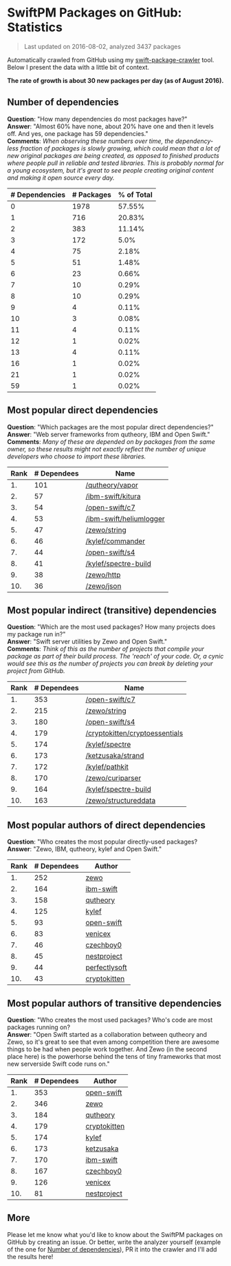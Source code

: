
# SwiftPM Packages on GitHub: Statistics

> Last updated on 2016-08-02, analyzed 3437 packages

Automatically crawled from GitHub using my [swift-package-crawler](https://github.com/czechboy0/swift-package-crawler) tool. Below I present the data with a little bit of context.

**The rate of growth is about 30 new packages per day (as of August 2016).**

## Number of dependencies
**Question**: "How many dependencies do most packages have?"  
**Answer**: "Almost 60% have none, about 20% have one and then it levels off. And yes, one package has 59 dependencies."  
**Comments**: *When observing these numbers over time, the dependency-less fraction of packages is slowly growing, which could mean that a lot of new original packages are being created, as opposed to finished products where people pull in reliable and tested libraries. This is probably normal for a young ecosystem, but it's great to see people creating original content and making it open source every day.*

| # Dependencies | # Packages | % of Total |
| --- | --- | --- |
|   0 | 1978 | 57.55% |
|   1 | 716 | 20.83% |
|   2 | 383 | 11.14% |
|   3 | 172 |   5.0% |
|   4 |  75 |  2.18% |
|   5 |  51 |  1.48% |
|   6 |  23 |  0.66% |
|   7 |  10 |  0.29% |
|   8 |  10 |  0.29% |
|   9 |   4 |  0.11% |
|  10 |   3 |  0.08% |
|  11 |   4 |  0.11% |
|  12 |   1 |  0.02% |
|  13 |   4 |  0.11% |
|  16 |   1 |  0.02% |
|  21 |   1 |  0.02% |
|  59 |   1 |  0.02% |


## Most popular direct dependencies
**Question**: "Which packages are the most popular direct dependencies?"  
**Answer**: "Web server frameworks from qutheory, IBM and Open Swift."    
**Comments**: *Many of these are depended on by packages from the same owner, so these results might not exactly reflect the number of unique developers who choose to import these libraries.*  

| Rank | # Dependees | Name |
| --- | --- | --- |
|   1. | 101 | [/qutheory/vapor](https://github.com/qutheory/vapor) |
|   2. |  57 | [/ibm-swift/kitura](https://github.com/ibm-swift/kitura) |
|   3. |  54 | [/open-swift/c7](https://github.com/open-swift/c7) |
|   4. |  53 | [/ibm-swift/heliumlogger](https://github.com/ibm-swift/heliumlogger) |
|   5. |  47 | [/zewo/string](https://github.com/zewo/string) |
|   6. |  46 | [/kylef/commander](https://github.com/kylef/commander) |
|   7. |  44 | [/open-swift/s4](https://github.com/open-swift/s4) |
|   8. |  41 | [/kylef/spectre-build](https://github.com/kylef/spectre-build) |
|   9. |  38 | [/zewo/http](https://github.com/zewo/http) |
|  10. |  36 | [/zewo/json](https://github.com/zewo/json) |


## Most popular indirect (transitive) dependencies
**Question**: "Which are the most used packages? How many projects does my package run in?"  
**Answer**: "Swift server utilities by Zewo and Open Swift."    
**Comments**: *Think of this as the number of projects that compile your package as part of their build process. The 'reach' of your code. Or, a cynic would see this as the number of projects you can break by deleting your project from GitHub.*  

| Rank | # Dependees | Name |
| --- | --- | --- |
|   1. | 353 | [/open-swift/c7](https://github.com/open-swift/c7) |
|   2. | 215 | [/zewo/string](https://github.com/zewo/string) |
|   3. | 180 | [/open-swift/s4](https://github.com/open-swift/s4) |
|   4. | 179 | [/cryptokitten/cryptoessentials](https://github.com/cryptokitten/cryptoessentials) |
|   5. | 174 | [/kylef/spectre](https://github.com/kylef/spectre) |
|   6. | 173 | [/ketzusaka/strand](https://github.com/ketzusaka/strand) |
|   7. | 172 | [/kylef/pathkit](https://github.com/kylef/pathkit) |
|   8. | 170 | [/zewo/curiparser](https://github.com/zewo/curiparser) |
|   9. | 164 | [/kylef/spectre-build](https://github.com/kylef/spectre-build) |
|  10. | 163 | [/zewo/structureddata](https://github.com/zewo/structureddata) |


## Most popular authors of direct dependencies
**Question**: "Who creates the most popular directly-used packages?  
**Answer**: "Zewo, IBM, qutheory, kylef and Open Swift."    

| Rank | # Dependees | Author |
| --- | --- | --- |
|   1. | 252 | [zewo](https://github.com/zewo) |
|   2. | 164 | [ibm-swift](https://github.com/ibm-swift) |
|   3. | 158 | [qutheory](https://github.com/qutheory) |
|   4. | 125 | [kylef](https://github.com/kylef) |
|   5. |  93 | [open-swift](https://github.com/open-swift) |
|   6. |  83 | [venicex](https://github.com/venicex) |
|   7. |  46 | [czechboy0](https://github.com/czechboy0) |
|   8. |  45 | [nestproject](https://github.com/nestproject) |
|   9. |  44 | [perfectlysoft](https://github.com/perfectlysoft) |
|  10. |  43 | [cryptokitten](https://github.com/cryptokitten) |


## Most popular authors of transitive dependencies
**Question**: "Who creates the most used packages? Who's code are most packages running on?  
**Answer**: "Open Swift started as a collaboration between qutheory and Zewo, so it's great to see that even among competition there are awesome things to be had when people work together. And Zewo (in the second place here) is the powerhorse behind the tens of tiny frameworks that most new serverside Swift code runs on."    

| Rank | # Dependees | Author |
| --- | --- | --- |
|   1. | 353 | [open-swift](https://github.com/open-swift) |
|   2. | 346 | [zewo](https://github.com/zewo) |
|   3. | 184 | [qutheory](https://github.com/qutheory) |
|   4. | 179 | [cryptokitten](https://github.com/cryptokitten) |
|   5. | 174 | [kylef](https://github.com/kylef) |
|   6. | 173 | [ketzusaka](https://github.com/ketzusaka) |
|   7. | 170 | [ibm-swift](https://github.com/ibm-swift) |
|   8. | 167 | [czechboy0](https://github.com/czechboy0) |
|   9. | 126 | [venicex](https://github.com/venicex) |
|  10. |  81 | [nestproject](https://github.com/nestproject) |


## More
Please let me know what you'd like to know about the SwiftPM packages on GitHub by creating an issue. Or better, write the analyzer yourself (example of the one for [Number of dependencies](https://github.com/czechboy0/swift-package-crawler/blob/master/Sources/AnalyzerLib/DependencyTrees.swift)), PR it into the crawler and I'll add the results here!
